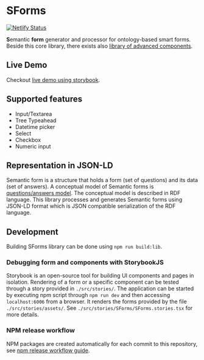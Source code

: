# SForms
[![Netlify Status](https://api.netlify.com/api/v1/badges/004d6408-4ff5-4719-905e-5d83d5feef01/deploy-status)](https://app.netlify.com/sites/s-forms-kbss/deploys)

**S**emantic **form** generator and processor for ontology-based smart forms. Beside this core library, there exists also [library of advanced components](https://github.com/kbss-cvut/s-forms-components).

## Live Demo

Checkout [live demo using storybook](https://s-forms-kbss.netlify.app).

## Supported features

- Input/Textarea
- Tree Typeahead
- Datetime picker
- Select
- Checkbox
- Numeric input

## Representation in JSON-LD

Semantic form is a structure that holds a form (set of questions) and its data (set of answers).
A conceptual model of Semantic forms is [questions/answers model](https://github.com/kbss-cvut/s-forms-model).
The conceptual model is described in RDF language. This library processes and generates Semantic forms using JSON-LD
format which is JSON compatible serialization of the RDF language.

## Development

Building SForms library can be done using `npm run build:lib`.

### Debugging form and components with StorybookJS

Storybook is an open-source tool for building UI components and pages in isolation. Rendering of a form or a specific component can be tested through a story provided in `./src/stories/`. The application can be started by executing npm script through `npm run dev` and then accessing `localhost:6006` from a browser. It renders the forms provided by the file `./src/stories/assets/`. See `./src/stories/SForms/SForms.stories.tsx` for more details.

### NPM release workflow

NPM packages are created automatically for each commit to this repository, see [npm release workflow guide](./docs/npm-release-workflow.md).
